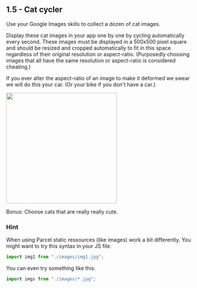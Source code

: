 ## 1.5 - Cat cycler

Use your Google Images skills to collect a dozen of cat images.

Display these cat images in your app one by one by cycling automatically every second. These images must be displayed in a 500x500 pixel square and should be resized and cropped automatically to fit in this space regardless of their original resolution or aspect-ratio. (Purposedly choosing images that all have the same resolution or aspect-ratio is considered cheating.)

If you ever alter the aspect-ratio of an image to make it deformed we swear we will do this your car. (Or your bike if you don't have a car.)

<img src="./car.png" width="300px">

Bonus: Choose cats that are really really cute.

### Hint

When using Parcel static ressources (like images) work a bit differently. You might want to try this syntax in your JS file:

```javascript
import img1 from "./images/img1.jpg";
```

You can even try something like this:

```javascript
import imgs from "./images/*.jpg";
```
